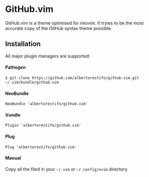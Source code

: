 # GitHub.vim

GitHub.vim is a theme optimised for neovim. It tryies to be the most accurate
copy of the GitHub syntax theme possible.


## Installation

All major plugin managers are supported:

#### Pathogen

```
$ git clone https://github.com/albertorestifo/github.vim.git ~/.vim/bundle/github.vim
```

#### NeoBundle

```
NeoBundle 'albertorestifo/github.vim'
```

#### Vundle

```
Plugin 'albertorestifo/github.vim'
```

#### Plug

```
Plug 'albertorestifo/github.vim'
```

#### Manual

Copy all the filed in your `~/.vim` or `~/.config/nvim` directory
